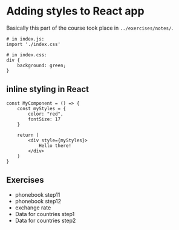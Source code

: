 # Adding styles to React app

Basically this part of the course took place in `../exercises/notes/`.

```
# in index.js:
import './index.css'

# in index.css:
div {
    background: green;
}
```

## inline styling in React

```
const MyComponent = () => {
    const myStyles = {
        color: "red",
        fontSize: 17
    }

    return (
        <div style={myStyles}>
            Hello there!
        </div>
    )
}
```

## Exercises

- phonebook step11
- phonebook step12
- exchange rate
- Data for countries step1
- Data for countries step2
